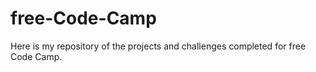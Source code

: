 # free-Code-Camp
Here is my repository of the projects and challenges completed for free Code Camp. 
